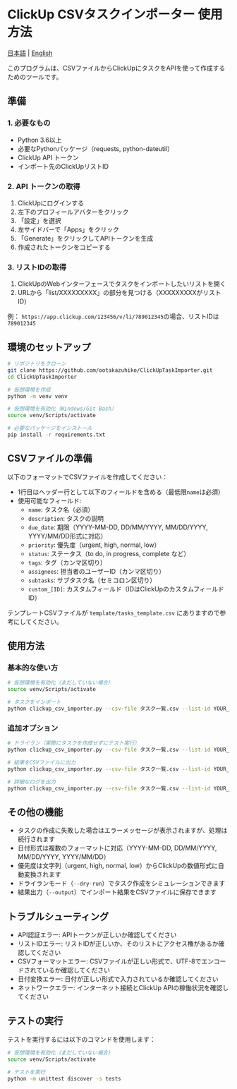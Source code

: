 # ClickUp CSVタスクインポーター 使用方法

[日本語](#japanese) | [English](./usage-instructions-en.md)

<a id="japanese"></a>

このプログラムは、CSVファイルからClickUpにタスクをAPIを使って作成するためのツールです。

## 準備

### 1. 必要なもの

- Python 3.6以上
- 必要なPythonパッケージ（requests, python-dateutil）
- ClickUp API トークン
- インポート先のClickUpリストID

### 2. API トークンの取得

1. ClickUpにログインする
2. 左下のプロフィールアバターをクリック
3. 「設定」を選択
4. 左サイドバーで「Apps」をクリック
5. 「Generate」をクリックしてAPIトークンを生成
6. 作成されたトークンをコピーする

### 3. リストIDの取得

1. ClickUpのWebインターフェースでタスクをインポートしたいリストを開く
2. URLから「list/XXXXXXXXX」の部分を見つける（XXXXXXXXXがリストID）

例： `https://app.clickup.com/123456/v/li/789012345`の場合、リストIDは`789012345`

## 環境のセットアップ

```bash
# リポジトリをクローン
git clone https://github.com/ootakazuhiko/ClickUpTaskImporter.git
cd ClickUpTaskImporter

# 仮想環境を作成
python -m venv venv

# 仮想環境を有効化（Windows/Git Bash）
source venv/Scripts/activate

# 必要なパッケージをインストール
pip install -r requirements.txt
```

## CSVファイルの準備

以下のフォーマットでCSVファイルを作成してください：

- 1行目はヘッダー行として以下のフィールドを含める（最低限`name`は必須）
- 使用可能なフィールド:
  - `name`: タスク名（必須）
  - `description`: タスクの説明
  - `due_date`: 期限（YYYY-MM-DD, DD/MM/YYYY, MM/DD/YYYY, YYYY/MM/DD形式に対応）
  - `priority`: 優先度（urgent, high, normal, low）
  - `status`: ステータス（to do, in progress, complete など）
  - `tags`: タグ（カンマ区切り）
  - `assignees`: 担当者のユーザーID（カンマ区切り）
  - `subtasks`: サブタスク名（セミコロン区切り）
  - `custom_[ID]`: カスタムフィールド（IDはClickUpのカスタムフィールドID）

テンプレートCSVファイルが `template/tasks_template.csv` にありますので参考にしてください。

## 使用方法

### 基本的な使い方

```bash
# 仮想環境を有効化（まだしていない場合）
source venv/Scripts/activate

# タスクをインポート
python clickup_csv_importer.py --csv-file タスク一覧.csv --list-id YOUR_LIST_ID --api-token YOUR_API_TOKEN
```

### 追加オプション

```bash
# ドライラン（実際にタスクを作成せずにテスト実行）
python clickup_csv_importer.py --csv-file タスク一覧.csv --list-id YOUR_LIST_ID --api-token YOUR_API_TOKEN --dry-run

# 結果をCSVファイルに出力
python clickup_csv_importer.py --csv-file タスク一覧.csv --list-id YOUR_LIST_ID --api-token YOUR_API_TOKEN --output 結果.csv

# 詳細なログを出力
python clickup_csv_importer.py --csv-file タスク一覧.csv --list-id YOUR_LIST_ID --api-token YOUR_API_TOKEN --verbose
```

## その他の機能

- タスクの作成に失敗した場合はエラーメッセージが表示されますが、処理は続行されます
- 日付形式は複数のフォーマットに対応（YYYY-MM-DD, DD/MM/YYYY, MM/DD/YYYY, YYYY/MM/DD）
- 優先度は文字列（urgent, high, normal, low）からClickUpの数値形式に自動変換されます
- ドライランモード（`--dry-run`）でタスク作成をシミュレーションできます
- 結果出力（`--output`）でインポート結果をCSVファイルに保存できます

## トラブルシューティング

- API認証エラー: APIトークンが正しいか確認してください
- リストIDエラー: リストIDが正しいか、そのリストにアクセス権があるか確認してください
- CSVフォーマットエラー: CSVファイルが正しい形式で、UTF-8でエンコードされているか確認してください
- 日付変換エラー: 日付が正しい形式で入力されているか確認してください
- ネットワークエラー: インターネット接続とClickUp APIの稼働状況を確認してください

## テストの実行

テストを実行するには以下のコマンドを使用します：

```bash
# 仮想環境を有効化（まだしていない場合）
source venv/Scripts/activate

# テストを実行
python -m unittest discover -s tests
```
